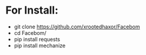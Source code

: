 # For Install:

 - git clone https://github.com/xrootedhaxor/Facebom
 - cd Facebom/
 - pip install requests
 - pip install mechanize
